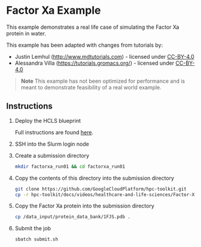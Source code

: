 # Factor Xa Example

This example demonstrates a real life case of simulating the Factor Xa protein
in water.

This example has been adapted with changes from tutorials by:

- Justin Lemhul (http://www.mdtutorials.com) - licensed under [CC-BY-4.0]
- Alessandra Villa (https://tutorials.gromacs.org/) - licensed under [CC-BY-4.0]

[CC-BY-4.0]: https://creativecommons.org/licenses/by/4.0/

> **Note** This example has not been optimized for performance and is meant to
> demonstrate feasibility of a real world example.

## Instructions

1. Deploy the HCLS blueprint

   Full instructions are found [here](../README.md).

1. SSH into the Slurm login node

1. Create a submission directory

   ```bash
   mkdir factorxa_run01 && cd factorxa_run01
   ```

1. Copy the contents of this directory into the submission directory

   ```bash
   git clone https://github.com/GoogleCloudPlatform/hpc-toolkit.git
   cp -r hpc-toolkit/docs/videos/healthcare-and-life-sciences/Factor-Xa-example/* .
   ```

1. Copy the Factor Xa protein into the submission directory

   ```bash
   cp /data_input/protein_data_bank/1FJS.pdb .
   ```

1. Submit the job

   ```bash
   sbatch submit.sh
   ```
